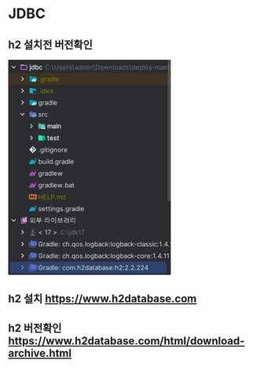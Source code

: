 # JDBC
## h2 설치전 버전확인
![h2.png](src%2Fmain%2Fresources%2Ffiles%2Fh2.png)
## h2 설치 https://www.h2database.com
## h2 버전확인 https://www.h2database.com/html/download-archive.html
